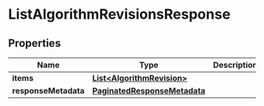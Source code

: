 

# ListAlgorithmRevisionsResponse


## Properties

| Name | Type | Description | Notes |
|------------ | ------------- | ------------- | -------------|
|**items** | [**List&lt;AlgorithmRevision&gt;**](AlgorithmRevision.md) |  |  [optional] |
|**responseMetadata** | [**PaginatedResponseMetadata**](PaginatedResponseMetadata.md) |  |  [optional] |




